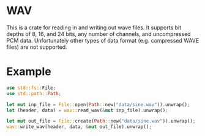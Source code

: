 # WAV

This is a crate for reading in and writing out wave files. It supports bit depths of 8, 16, and 24 bits, any number of channels, and uncompressed PCM data. Unfortunately other types of data format (e.g. compressed WAVE files) are not supported.

# Example

```rust
use std::fs::File;
use std::path::Path;

let mut inp_file = File::open(Path::new("data/sine.wav")).unwrap();
let (header, data) = wav::read_wav(&mut inp_file).unwrap();

let mut out_file = File::create(Path::new("data/sine.wav")).unwrap();
wav::write_wav(header, data, &mut out_file).unwrap();
```

